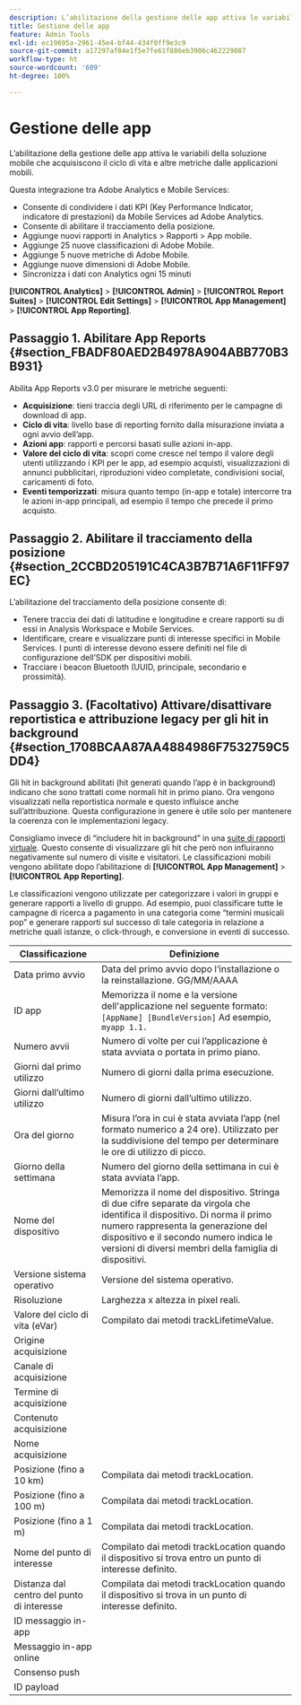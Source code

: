 ```yaml
---
description: L’abilitazione della gestione delle app attiva le variabili della soluzione mobile che acquisiscono il ciclo di vita e altre metriche dalle applicazioni mobili.
title: Gestione delle app
feature: Admin Tools
exl-id: ec19695a-2961-45e4-bf44-434f0ff9e3c9
source-git-commit: a17297af84e1f5e7fe61f886eb3906c462229087
workflow-type: ht
source-wordcount: '609'
ht-degree: 100%

---
```


# Gestione delle app

L’abilitazione della gestione delle app attiva le variabili della soluzione mobile che acquisiscono il ciclo di vita e altre metriche dalle applicazioni mobili.

Questa integrazione tra Adobe Analytics e Mobile Services:

* Consente di condividere i dati KPI (Key Performance Indicator, indicatore di prestazioni) da Mobile Services ad Adobe Analytics.
* Consente di abilitare il tracciamento della posizione.
* Aggiunge nuovi rapporti in Analytics > Rapporti > App mobile.
* Aggiunge 25 nuove classificazioni di Adobe Mobile.
* Aggiunge 5 nuove metriche di Adobe Mobile.
* Aggiunge nuove dimensioni di Adobe Mobile.
* Sincronizza i dati con Analytics ogni 15 minuti

**[!UICONTROL Analytics]** > **[!UICONTROL Admin]** > **[!UICONTROL Report Suites]** > **[!UICONTROL Edit Settings]** > **[!UICONTROL App Management]** > **[!UICONTROL App Reporting]**.

## Passaggio 1. Abilitare App Reports {#section_FBADF80AED2B4978A904ABB770B3B931}

Abilita App Reports v3.0 per misurare le metriche seguenti:

* **Acquisizione**: tieni traccia degli URL di riferimento per le campagne di download di app.
* **Ciclo di vita**: livello base di reporting fornito dalla misurazione inviata a ogni avvio dell’app.
* **Azioni app**: rapporti e percorsi basati sulle azioni in-app.
* **Valore del ciclo di vita**: scopri come cresce nel tempo il valore degli utenti utilizzando i KPI per le app, ad esempio acquisti, visualizzazioni di annunci pubblicitari, riproduzioni video completate, condivisioni social, caricamenti di foto.
* **Eventi temporizzati**: misura quanto tempo (in-app e totale) intercorre tra le azioni in-app principali, ad esempio il tempo che precede il primo acquisto.

## Passaggio 2. Abilitare il tracciamento della posizione {#section_2CCBD205191C4CA3B7B71A6F11FF97EC}

L’abilitazione del tracciamento della posizione consente di:

* Tenere traccia dei dati di latitudine e longitudine e creare rapporti su di essi in Analysis Workspace e Mobile Services.
* Identificare, creare e visualizzare punti di interesse specifici in Mobile Services. I punti di interesse devono essere definiti nel file di configurazione dell’SDK per dispositivi mobili.
* Tracciare i beacon Bluetooth (UUID, principale, secondario e prossimità).

## Passaggio 3. (Facoltativo) Attivare/disattivare reportistica e attribuzione legacy per gli hit in background {#section_1708BCAA87AA4884986F7532759C5DD4}

Gli hit in background abilitati (hit generati quando l’app è in background) indicano che sono trattati come normali hit in primo piano. Ora vengono visualizzati nella reportistica normale e questo influisce anche sull’attribuzione. Questa configurazione in genere è utile solo per mantenere la coerenza con le implementazioni legacy.

Consigliamo invece di “includere hit in background” in una [suite di rapporti virtuale](/help/components/vrs/vrs-about.md). Questo consente di visualizzare gli hit che però non influiranno negativamente sul numero di visite e visitatori.
Le classificazioni mobili vengono abilitate dopo l’abilitazione di **[!UICONTROL App Management]** > **[!UICONTROL App Reporting]**.

Le classificazioni vengono utilizzate per categorizzare i valori in gruppi e generare rapporti a livello di gruppo. Ad esempio, puoi classificare tutte le campagne di ricerca a pagamento in una categoria come “termini musicali pop” e generare rapporti sul successo di tale categoria in relazione a metriche quali istanze, o click-through, e conversione in eventi di successo.

| Classificazione | Definizione |
|--- |--- |
| Data primo avvio | Data del primo avvio dopo l’installazione o la reinstallazione.   GG/MM/AAAA |
| ID app | Memorizza il nome e la versione dell&#39;applicazione nel seguente formato:   `[AppName] [BundleVersion]`  Ad esempio, `myapp 1.1.` |
| Numero avvii | Numero di volte per cui l’applicazione è stata avviata o portata in primo piano. |
| Giorni dal primo utilizzo | Numero di giorni dalla prima esecuzione. |
| Giorni dall’ultimo utilizzo | Numero di giorni dall’ultimo utilizzo. |
| Ora del giorno | Misura l’ora in cui è stata avviata l’app (nel formato numerico a 24 ore). Utilizzato per la suddivisione del tempo per determinare le ore di utilizzo di picco. |
| Giorno della settimana | Numero del giorno della settimana in cui è stata avviata l’app. |
| Nome del dispositivo | Memorizza il nome del dispositivo.  Stringa di due cifre separate da virgola che identifica il dispositivo. Di norma il primo numero rappresenta la generazione del dispositivo e il secondo numero indica le versioni di diversi membri della famiglia di dispositivi. |
| Versione sistema operativo | Versione del sistema operativo. |
| Risoluzione | Larghezza x altezza in pixel reali. |
| Valore del ciclo di vita (eVar) | Compilato dai metodi trackLifetimeValue. |
| Origine acquisizione |  |
| Canale di acquisizione |  |
| Termine di acquisizione |  |
| Contenuto acquisizione |  |
| Nome acquisizione |  |
| Posizione (fino a 10 km) | Compilata dai metodi trackLocation. |
| Posizione (fino a 100 m) | Compilata dai metodi trackLocation. |
| Posizione (fino a 1 m) | Compilata dai metodi trackLocation. |
| Nome del punto di interesse | Compilato dai metodi trackLocation quando il dispositivo si trova entro un punto di interesse definito. |
| Distanza dal centro del punto di interesse | Compilata dai metodi trackLocation quando il dispositivo si trova in un punto di interesse definito. |
| ID messaggio in-app |  |
| Messaggio in-app online |  |
| Consenso push |  |
| ID payload |  |
